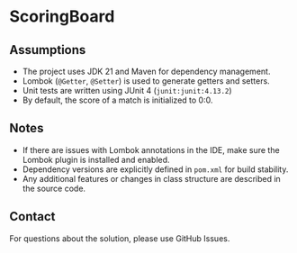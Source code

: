 # ScoringBoard

## Assumptions

- The project uses JDK 21 and Maven for dependency management.
- Lombok (`@Getter`, `@Setter`) is used to generate getters and setters.
- Unit tests are written using JUnit 4 (`junit:junit:4.13.2`)
- By default, the score of a match is initialized to 0:0.

## Notes

- If there are issues with Lombok annotations in the IDE, make sure the Lombok plugin is installed and enabled.
- Dependency versions are explicitly defined in `pom.xml` for build stability.
- Any additional features or changes in class structure are described in the source code.

## Contact

For questions about the solution, please use GitHub Issues.
